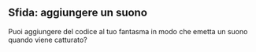 ## Sfida: aggiungere un suono

Puoi aggiungere del codice al tuo fantasma in modo che emetta un suono quando viene catturato?